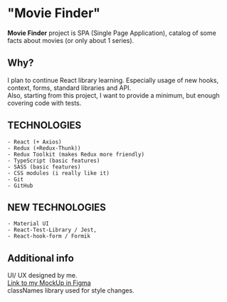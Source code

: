   # "Movie Finder"

**Movie Finder** project is SPA (Single Page Application), catalog of some facts about movies (or only about 1 series).

## Why? 
 I plan to continue React library learning. Especially usage of new hooks, context, forms, standard libraries and API. \
 Also, starting from this project, I want to provide a minimum, but enough covering code with tests.

## TECHNOLOGIES
	- React (+ Axios)
	- Redux (+Redux-Thunk))
	- Redux Toolkit (makes Redux more friendly)
	- TypeScript (basic features)
	- SASS (basic features)
	- CSS modules (i really like it)
	- Git
	- GitHub

## NEW TECHNOLOGIES
	- Material UI 
	- React-Test-Library / Jest, 
	- React-hook-form / Formik

## Additional info 
UI/ UX designed by me.\
[Link to my MockUp in Figma](https://www.figma.com/file/2YCro2tcWisnVciAZou1Ps/MOVIE_FINDER?node-id=24%3A482)\
classNames library used for style changes.
